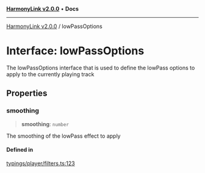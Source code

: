 [**HarmonyLink v2.0.0**](../README.md) • **Docs**

***

[HarmonyLink v2.0.0](../globals.md) / lowPassOptions

# Interface: lowPassOptions

The lowPassOptions interface that is used to define the lowPass options to apply to the currently playing track

## Properties

### smoothing

> **smoothing**: `number`

The smoothing of the lowPass effect to apply

#### Defined in

[typings/player/filters.ts:123](https://github.com/Joniii11/HarmonyLink/blob/master/src/typings/player/filters.ts#L123)
